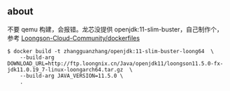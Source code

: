 ## about

不要 qemu 构建，会报错。龙芯没提供 openjdk:11-slim-buster，自己制作个，参考 [Loongson-Cloud-Community/dockerfiles](https://github.com/Loongson-Cloud-Community/dockerfiles/blob/main/library/openjdk/11-buster/Makefile)

```
$ docker build -t zhangguanzhang/openjdk:11-slim-buster-loong64  \
    --build-arg DOWNLOAD_URL=http://ftp.loongnix.cn/Java/openjdk11/loongson11.5.0-fx-jdk11.0.19_7-linux-loongarch64.tar.gz  \
    --build-arg JAVA_VERSION=11.5.0 \
    .
```
